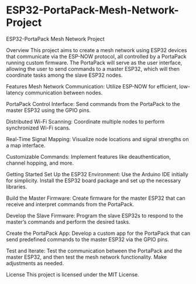 # ESP32-PortaPack-Mesh-Network-Project

ESP32-PortaPack Mesh Network Project

Overview
This project aims to create a mesh network using ESP32 devices that communicate via the ESP-NOW protocol, all controlled by a PortaPack running custom firmware. The PortaPack will serve as the user interface, allowing the user to send commands to a master ESP32, which will then coordinate tasks among the slave ESP32 nodes.

Features
Mesh Network Communication: Utilize ESP-NOW for efficient, low-latency communication between nodes.

PortaPack Control Interface: Send commands from the PortaPack to the master ESP32 using the GPIO pins.

Distributed Wi-Fi Scanning: Coordinate multiple nodes to perform synchronized Wi-Fi scans.

Real-Time Signal Mapping: Visualize node locations and signal strengths on a map interface.

Customizable Commands: Implement features like deauthentication, channel hopping, and more.

Getting Started
Set Up the ESP32 Environment: Use the Arduino IDE initially for simplicity. Install the ESP32 board package and set up the necessary libraries.

Build the Master Firmware: Create firmware for the master ESP32 that can receive and interpret commands from the PortaPack.

Develop the Slave Firmware: Program the slave ESP32s to respond to the master’s commands and perform the desired tasks.

Create the PortaPack App: Develop a custom app for the PortaPack that can send predefined commands to the master ESP32 via the GPIO pins.

Test and Iterate: Test the communication between the PortaPack and the master ESP32, and then test the mesh network functionality. Make adjustments as needed.

License
This project is licensed under the MIT License.
